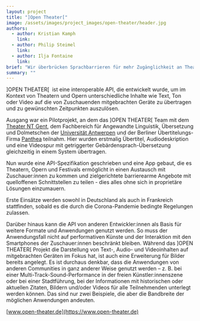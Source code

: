 ```yaml
---
layout: project
title: "]Open Theater["
image: /assets/images/project_images/open-theater/header.jpg
authors:
  - author: Kristian Kamph
    link:
  - author: Philip Steimel
    link:
  - author: Ilja Fontaine
    link:
brief: "Wir überbrücken Sprachbarrieren für mehr Zugänglichkeit an Theatern und Opern."
summary: ""
---
```


]OPEN THEATER[  ist eine interoperable API, die entwickelt wurde, um im Kontext von Theatern und Opern unterschiedliche Inhalte wie Text, Ton oder Video auf die von Zuschauenden mitgebrachten Geräte zu übertragen und zu gewünschten Zeitpunkten auszulösen.

Ausgang war ein Pilotprojekt, an dem das ]OPEN THEATER[ Team mit dem [Theater NT Gent](https://www.ntgent.be/en/), dem Fachbereich für Angewandte Linguistik, Übersetzung und Dolmetschen der [Universität Antwerpen](https://www.uantwerpen.be/en/staff/?dept=UA273) und der Berliner Übertitelungs-Firma [Panthea](https://panthea.com/) teilnahm. Hier wurden erstmalig Übertitel, Audiodeskription und eine Videospur mit getriggerter Gebärdensprach-Übersetzung gleichzeitig in einem System übertragen.

Nun wurde eine API-Spezifikation geschrieben und eine App gebaut, die es Theatern, Opern und Festivals ermöglicht in einen Austausch mit Zuschauer:innen zu kommen und zielgerichtete barrierearme Angebote mit quelloffenen Schnittstellen zu teilen - dies alles ohne sich in proprietäre Lösungen einzumauern.

Erste Einsätze werden sowohl in Deutschland als auch in Frankreich stattfinden, sobald es die durch die Corona-Pandemie bedingte Regelungen zulassen.

Darüber hinaus kann die API von anderen Entwickler:innen als Basis für weitere Formate und Anwendungen genutzt werden. So muss der Anwendungsfall nicht auf performativen Künste und der Interaktion mit den Smartphones der Zuschauer:innen beschränkt bleiben.
Während das ]OPEN THEATER[ Projekt die Darstellung von Text-, Audio- und Videoinhalten auf mitgebrachten Geräten im Fokus hat, ist auch eine Erweiterung für Bilder bereits angelegt. Es ist durchaus denkbar, dass die Anwendungen von anderen Communities in ganz anderer Weise genutzt werden – z. B. bei einer Multi-Track-Sound-Performance in der freien Künstler:innenszene oder bei einer Stadtführung, bei der Informationen mit historischen oder aktuellen Zitaten, Bildern und/oder Videos für alle Teilnehmenden unterlegt werden können. Das sind nur zwei Beispiele, die aber die Bandbreite der möglichen Anwendungen andeuten.

[www.open-theater.de](https://www.open-theater.de)
